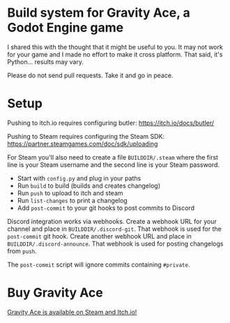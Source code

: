# Build system for Gravity Ace, a Godot Engine game

I shared this with the thought that it might be useful to you. It may not work for your game and I made no effort to make it cross platform. That said, it's Python... results may vary.

Please do not send pull requests. Take it and go in peace.

# Setup

Pushing to itch.io requires configuring butler: https://itch.io/docs/butler/

Pushing to Steam requires configuring the Steam SDK: https://partner.steamgames.com/doc/sdk/uploading

For Steam you'll also need to create a file `BUILDDIR/.steam` where the first line is your Steam username and the second line is your Steam password.

- Start with `config.py` and plug in your paths
- Run `build` to build (builds and creates changelog)
- Run `push` to upload to itch and steam
- Run `list-changes` to print a changelog
- Add `post-commit` to your git hooks to post commits to Discord

Discord integration works via webhooks. Create a webhook URL for your channel and place in `BUILDDIR/.discord-git`. That webhook is used for the `post-commit` git hook. Create another webhook URL and place in `BUILDDIR/.discord-announce`. That webhook is used for posting changelogs from `push`.

The `post-commit` script will ignore commits containing `#private`.

# Buy Gravity Ace

[Gravity Ace is available on Steam and Itch.io!](https://gravityace.com/)
